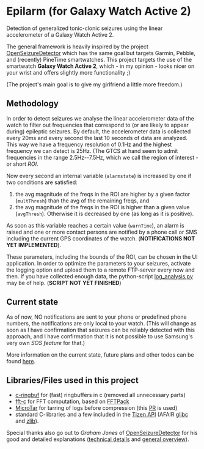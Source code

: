 # Epilarm (for Galaxy Watch Active 2)
Detection of generalized tonic-clonic seizures using the linear accelerometer of a Galaxy Watch Active 2.

The general framework is heavily inspired by the project [OpenSeizureDetector](https://github.com/OpenSeizureDetector) which has the same goal but targets Garmin, Pebble, and (recently) PineTime smartwatches.
This project targets the use of the smartwatch **Galaxy Watch Active 2**, which - in my opinion - looks nicer on your wrist and offers slightly more functionality ;)

(The project's main goal is to give my girlfriend a little more freedom.)


## Methodology
In order to detect seizures we analyse the linear accelerometer data of the watch to filter out frequencies that correspond to (or are likely to appear during) epileptic seizures.
By default, the accelerometer data is collected every 20ms and every second the last 10 seconds of data are analyzed. This way we have a frequency resolution of 0.1Hz and the highest frequency we can detect is 25Hz.
(The GTCS at hand seem to admit frequencies in the range 2.5Hz--7.5Hz, which we call the region of interest - or short _ROI_.

Now every second an internal variable (`alarmstate`) is increased by one if two conditions are satisfied:
1. the avg magnitude of the freqs in the ROI are higher by a given factor (`multThresh`) than the avg of the remaining freqs, and
2. the avg magnitude of the freqs in the ROI is higher than a given value (`avgThresh`).
Otherwise it is decreased by one (as long as it is positive).

As soon as this variable reaches a certain value (`warnTime`), an alarm is raised and one or more contact persons are notified by a phone call or SMS including the current GPS coordinates of the watch. (__NOTIFICATIONS NOT YET IMPLEMENTED__).


These parameters, including the bounds of the ROI, can be chosen in the UI application. In order to optimize the parameters to your seizures, activate the logging option and upload them to a remote FTP-server every now and then. If you have collected enough data, the python-script [log_analysis.py](log_analysis/log_analysis.py) may be of help. (__SCRIPT NOT YET FINISHED__)


## Current state
As of now, NO notifications are sent to your phone or predefined phone numbers, the notifications are only local to your watch. (This will change as soon as I have confirmation that seizures can be reliably detected with this approach, and I have confirmation that it is not possible to use Samsung's very own _SOS feature_ for that.)

More information on the current state, future plans and other todos can be found [here](current_state.md).


## Libraries/Files used in this project
 - [c-ringbuf](https://github.com/dhess/c-ringbuf) for (fast) ringbuffers in c (removed all unnecessary parts)
 - [fft-c](https://github.com/adis300/fft-c) for FFT computation, based on [FFTPack](http://www.netlib.org/fftpack/)
 - [MicroTar](https://github.com/rxi/microtar) for tarring of logs before compression (this [PR](https://github.com/byronhe/microtar) is used)
 - standard C-libraries and a few included in the [Tizen API](https://docs.tizen.org/application/native/api/wearable/5.5/group__CAPI__BASE__FRAMEWORK.html) (AFAIR [glibc](http://www.gnu.org/software/libc/) and [zlib](http://www.zlib.net/)).

Special thanks also go out to _Graham Jones_ of [OpenSeizureDetector](https://github.com/OpenSeizureDetector) for his good and detailed explanations ([technical details](http://openseizuredetector.github.io/OpenSeizureDetector/meta/2015/02/01/Pebble_Watch_Version/) and [general overview](https://github.com/OpenSeizureDetector/Presentations/blob/master/01_CfAI_Seminar_Aug2020_Issue_1.pdf)).
